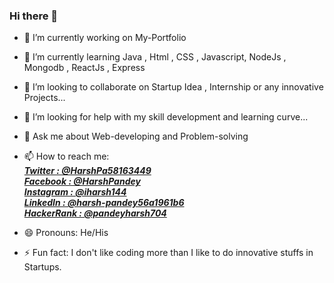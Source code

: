 ### Hi there 👋

- 🔭 I’m currently working on My-Portfolio
- 🌱 I’m currently learning Java , Html , CSS , Javascript, NodeJs , Mongodb , ReactJs , Express
- 👯 I’m looking to collaborate on Startup Idea , Internship or any innovative Projects...
- 🤔 I’m looking for help with my skill development and learning curve...
- 💬 Ask me about Web-developing and Problem-solving
- 📫 How to reach me:    
***[Twitter : @HarshPa58163449](https://twitter.com/HarshPa58163449)   
[Facebook : @HarshPandey](https://www.facebook.com/profile.php?id=100023977083779)   
[Instagram : @iharsh144](https://www.instagram.com/iharsh144/)   
[LinkedIn : @harsh-pandey56a1961b6](https://www.linkedin.com/in/harsh-pandey-56a1961b6/)    
[HackerRank : @pandeyharsh704](https://www.hackerrank.com/pandeyharsh704)***

- 😄 Pronouns: He/His
- ⚡ Fun fact: I don't like coding more than I like to do innovative stuffs in Startups.
